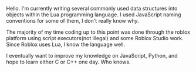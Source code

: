 Hello. I'm currently writing several commonly used data structures into objects within the Lua programming language.
  I used JavaScript naming conventions for some of them, I don't really know why.
  
The majority of my time coding up to this point was done through the roblox platform using script executors(not illegal) and some Roblox Studio work.
Since Roblox uses Lua, I know the language well.

I eventually want to improve my knowledge on JavaScript, Python, and hope to learn either C or C++ one day. Who knows.
